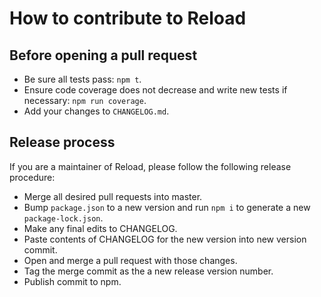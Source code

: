 # How to contribute to Reload

## Before opening a pull request

- Be sure all tests pass: `npm t`.
- Ensure code coverage does not decrease and write new tests if necessary: `npm run coverage`.
- Add your changes to `CHANGELOG.md`.

## Release process

If you are a maintainer of Reload, please follow the following release procedure:

- Merge all desired pull requests into master.
- Bump `package.json` to a new version and run `npm i` to generate a new `package-lock.json`.
- Make any final edits to CHANGELOG.
- Paste contents of CHANGELOG for the new version into new version commit.
- Open and merge a pull request with those changes.
- Tag the merge commit as the a new release version number.
- Publish commit to npm.
